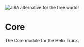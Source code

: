 ![JIRA alternative for the free world!](docs/assets/Wide_Black.png)

# Core

The Core module for the Helix Track.
